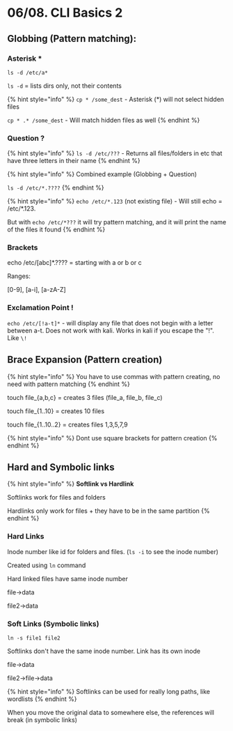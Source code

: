 # 06/08. CLI Basics 2

## Globbing (Pattern matching):

### Asterisk \*

`ls -d /etc/a*`

`ls -d` = lists dirs only, not their contents

{% hint style="info" %}
`cp * /some_dest` - Asterisk (\*) will not select hidden files

`cp * .* /some_dest` - Will match hidden files as well
{% endhint %}

### Question ?

{% hint style="info" %}
`ls -d /etc/???` - Returns all files/folders in etc that have three letters in their name
{% endhint %}

{% hint style="info" %}
Combined example (Globbing + Question)

`ls -d /etc/*.????`
{% endhint %}

{% hint style="info" %}
`echo /etc/*.123` (not existing file) - Will still echo = /etc/\*.123.

But with `echo /etc/*???` it will try pattern matching, and it will print the name of the files it found
{% endhint %}

### Brackets

echo /etc/\[abc]\*.???? = starting with a or b or c

Ranges:

\[0-9], \[a-i], \[a-zA-Z]

### Exclamation Point !

`echo /etc/[!a-t]*` - will display any file that does not begin with a letter between a-t. Does not work with kali. Works in kali if you escape the "!". Like `\!`

## Brace Expansion (Pattern creation)

{% hint style="info" %}
You have to use commas with pattern creating, no need with pattern matching
{% endhint %}

touch file\_{a,b,c} = creates 3 files (file\_a, file\_b, file\_c)

touch file\_{1..10} = creates 10 files

touch file\_{1..10..2} = creates files 1,3,5,7,9

{% hint style="info" %}
Dont use square brackets for pattern creation
{% endhint %}

## Hard and Symbolic links

{% hint style="info" %}
**Softlink vs Hardlink**

Softlinks work for files and folders

Hardlinks only work for files + they have to be in the same partition
{% endhint %}

### Hard Links

Inode number like id for folders and files. (`ls -i` to see the inode number)

Created using `ln` command

Hard linked files have same inode number

file->data

file2->data

### Soft Links (Symbolic links)

`ln -s file1 file2`

Softlinks don't have the same inode number. Link has its own inode

file->data

file2->file->data

{% hint style="info" %}
Softlinks can be used for really long paths, like wordlists
{% endhint %}

When you move the original data to somewhere else, the references will break (in symbolic links)
